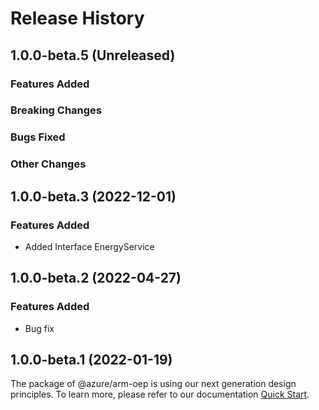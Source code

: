 # Release History

## 1.0.0-beta.5 (Unreleased)

### Features Added

### Breaking Changes

### Bugs Fixed

### Other Changes

## 1.0.0-beta.3 (2022-12-01)
    
### Features Added

  - Added Interface EnergyService
    
## 1.0.0-beta.2 (2022-04-27)

### Features Added

  - Bug fix
    
## 1.0.0-beta.1 (2022-01-19)

The package of @azure/arm-oep is using our next generation design principles. To learn more, please refer to our documentation [Quick Start](https://aka.ms/azsdk/js/mgmt/quickstart ).
